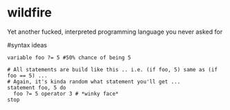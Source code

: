# wildfire
Yet another fucked, interpreted programming language you never asked for

#syntax ideas
```
variable foo ?= 5 #50% chance of being 5

# All statements are build like this .. i.e. (if foo, 5) same as (if foo == 5) ...
# Again, it's kinda random what statement you'll get ...
statement foo, 5 do
  foo ?= 5 operator 3 # *winky face*
stop
```
